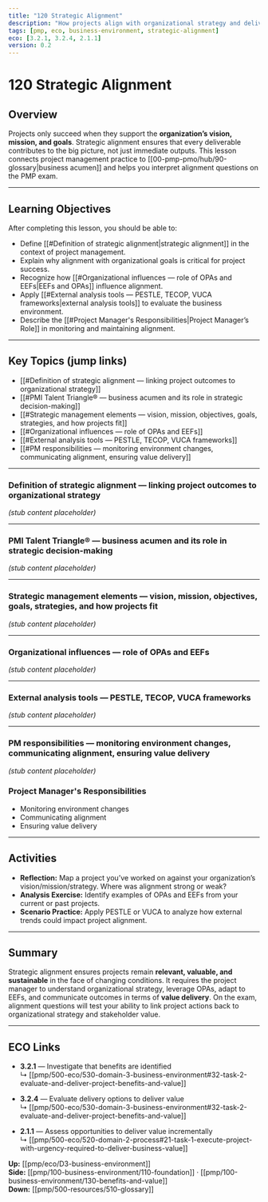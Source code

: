 ```yaml
---
title: "120 Strategic Alignment"
description: "How projects align with organizational strategy and deliver value."
tags: [pmp, eco, business-environment, strategic-alignment]
eco: [3.2.1, 3.2.4, 2.1.1]
version: 0.2
---
```


# 120 Strategic Alignment

## Overview
Projects only succeed when they support the **organization’s vision, mission, and goals**. Strategic alignment ensures that every deliverable contributes to the big picture, not just immediate outputs. This lesson connects project management practice to [[00-pmp-pmo/hub/90-glossary|business acumen]] and helps you interpret alignment questions on the PMP exam.

---

## Learning Objectives
After completing this lesson, you should be able to:
- Define [[#Definition of strategic alignment|strategic alignment]] in the context of project management.
- Explain why alignment with organizational goals is critical for project success.
- Recognize how [[#Organizational influences — role of OPAs and EEFs|EEFs and OPAs]] influence alignment.
- Apply [[#External analysis tools — PESTLE, TECOP, VUCA frameworks|external analysis tools]] to evaluate the business environment.
- Describe the [[#Project Manager's Responsibilities|Project Manager’s Role]] in monitoring and maintaining alignment.

---

## Key Topics (jump links)
- [[#Definition of strategic alignment — linking project outcomes to organizational strategy]]
- [[#PMI Talent Triangle® — business acumen and its role in strategic decision-making]]
- [[#Strategic management elements — vision, mission, objectives, goals, strategies, and how projects fit]]
- [[#Organizational influences — role of OPAs and EEFs]]
- [[#External analysis tools — PESTLE, TECOP, VUCA frameworks]]
- [[#PM responsibilities — monitoring environment changes, communicating alignment, ensuring value delivery]]

---

### Definition of strategic alignment — linking project outcomes to organizational strategy
*(stub content placeholder)*

---

### PMI Talent Triangle® — business acumen and its role in strategic decision-making
*(stub content placeholder)*

---

### Strategic management elements — vision, mission, objectives, goals, strategies, and how projects fit
*(stub content placeholder)*

---

### Organizational influences — role of OPAs and EEFs
*(stub content placeholder)*

---

### External analysis tools — PESTLE, TECOP, VUCA frameworks
*(stub content placeholder)*

---

### PM responsibilities — monitoring environment changes, communicating alignment, ensuring value delivery
*(stub content placeholder)*

### Project Manager's Responsibilities
- Monitoring environment changes
- Communicating alignment
- Ensuring value delivery


---

## Activities
- **Reflection:** Map a project you’ve worked on against your organization’s vision/mission/strategy. Where was alignment strong or weak?  
- **Analysis Exercise:** Identify examples of OPAs and EEFs from your current or past projects.  
- **Scenario Practice:** Apply PESTLE or VUCA to analyze how external trends could impact project alignment.

---

## Summary
Strategic alignment ensures projects remain **relevant, valuable, and sustainable** in the face of changing conditions. It requires the project manager to understand organizational strategy, leverage OPAs, adapt to EEFs, and communicate outcomes in terms of **value delivery**. On the exam, alignment questions will test your ability to link project actions back to organizational strategy and stakeholder value.

--- 

## ECO Links
- **3.2.1** — Investigate that benefits are identified  
  ↳ [[pmp/500-eco/530-domain-3-business-environment#32-task-2-evaluate-and-deliver-project-benefits-and-value]]  

- **3.2.4** — Evaluate delivery options to deliver value  
  ↳ [[pmp/500-eco/530-domain-3-business-environment#32-task-2-evaluate-and-deliver-project-benefits-and-value]]  

- **2.1.1** — Assess opportunities to deliver value incrementally  
  ↳ [[pmp/500-eco/520-domain-2-process#21-task-1-execute-project-with-urgency-required-to-deliver-business-value]]  

**Up:** [[pmp/eco/D3-business-environment]]  
**Side:** [[pmp/100-business-environment/110-foundation]] · [[pmp/100-business-environment/130-benefits-and-value]]  
**Down:** [[pmp/500-resources/510-glossary]]  
 
